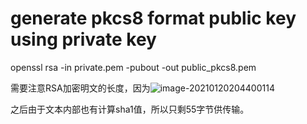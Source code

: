 # generate pkcs8 format public key using private key

openssl rsa -in private.pem -pubout -out public_pkcs8.pem



需要注意RSA加密明文的长度，因为![image-20210120204400114](C:\Users\15824\AppData\Roaming\Typora\typora-user-images\image-20210120204400114.png)

之后由于文本内部也有计算sha1值，所以只剩55字节供传输。